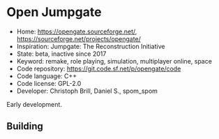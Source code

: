 # Open Jumpgate

- Home: https://opengate.sourceforge.net/, https://sourceforge.net/projects/opengate/
- Inspiration: Jumpgate: The Reconstruction Initiative
- State: beta, inactive since 2017
- Keyword: remake, role playing, simulation, multiplayer online, space
- Code repository: https://git.code.sf.net/p/opengate/code
- Code language: C++
- Code license: GPL-2.0
- Developer: Christoph Brill, Daniel S., spom_spom

Early development.

## Building
